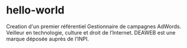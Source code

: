 # hello-world
Creation d'un premier référentiel
Gestionnaire de campagnes AdWords. Veilleur en technologie, culture et droit de l’Internet. DEAWEB est une marque déposée auprès de l’INPI.
